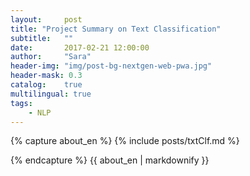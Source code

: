 ```yaml
---
layout:     post
title: "Project Summary on Text Classification"
subtitle:   ""
date:       2017-02-21 12:00:00
author:     "Sara"
header-img: "img/post-bg-nextgen-web-pwa.jpg"
header-mask: 0.3
catalog:    true
multilingual: true
tags:
    - NLP
---
```



<div class="zh post-container">
{% capture about_en %}
{% include posts/txtClf.md %}

{% endcapture %}
{{ about_en | markdownify }}
</div>

<div class="en post-container">

</div>

